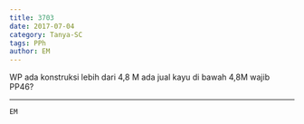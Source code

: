 ```yaml
---
title: 3703
date: 2017-07-04
category: Tanya-SC
tags: PPh
author: EM
---
```


WP ada konstruksi lebih dari 4,8 M ada jual kayu di bawah 4,8M wajib PP46?

---



`EM`

